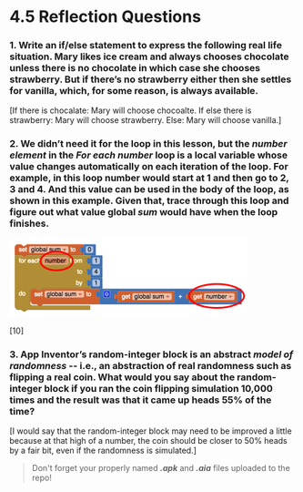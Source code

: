 # 4.5 Reflection Questions

### 1. Write an **if/else** statement to express the following real life situation.  Mary likes ice cream and always chooses chocolate unless there is no chocolate in which case she chooses strawberry.  But if there’s no strawberry either then she settles for vanilla, which, for some reason, is always available.

[If there is chocalate: Mary will choose chocoalte. If else there is strawberry: Mary will choose strawberry. Else: Mary will choose vanilla.]

### 2. We didn’t need it for the loop in this lesson, but the *number element* in the *For each number* loop is a local variable whose value changes automatically on each iteration of the loop. For example, in this loop number would start at 1 and then go to 2, 3 and 4. And this value can be used in the body of the loop, as shown in this example. Given that, trace through this loop and figure out what value global *sum* would have when the loop finishes.

![Question 2 Image](4-5-image.png)

[10]

### 3. App Inventor’s random-integer block is an abstract *model of randomness* -- i.e., an abstraction of real randomness such as flipping a real coin. What would you say about the random-integer block if you ran the coin flipping simulation 10,000 times and the result was that it came up heads 55% of the time?

[I would say that the random-integer block may need to be improved a little because at that high of a number, the coin should be closer to 50% heads by a fair bit, even if the randomness is simulated.]

>Don't forget your properly named ***.apk*** and ***.aia*** files uploaded to the repo!
